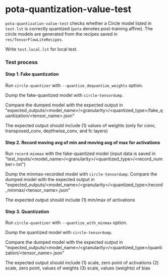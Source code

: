 # pota-quantization-value-test

`pota-quantization-value-test` checks whether a Circle model listed in `test.lst` is correctly quantized (`pota` denotes post-training affine). The circle models are generated from the recipes saved in `res/TensorFlowLiteRecipes`.

Write `test.local.lst` for local test.

### Test process

#### Step 1. Fake quantization

Run `circle-quantizer` with `--quantize_dequantize_weights` option.

Dump the fake-quantized model with `circle-tensordump`.

Compare the dumped model with the expected output in "expected_outputs/<model_name>/\<granularity\>/<quantized_type>/fake_quantization/<tensor_name>.json"

The expected output should include
 (1) values of weights (only for conv, transposed_conv, depthwise_conv, and fc layers)

#### Step 2. Record moving avg of min and moving avg of max for activations

Run `record-minmax` with the fake-quantized model (input data is saved in "test_inputs/<model_name>/\<granularity\>/<quantized_type>/<record_number>.txt")

Dump the minmax-recorded model with `circle-tensordump`.
Compare the dumped model with the expected output in "expected_outputs/<model_name>/\<granularity\>/<quantized_type>/record_minmax/<tensor_name>.json"

The expected output should include
 (1) min/max of activations

#### Step 3. Quantization

Run `circle-quantizer` with `--quantize_with_minmax` option.

Dump the quantized model with `circle-tensordump`.

Compare the dumped model with the expected output in "expected_outputs/<model_name>/\<granularity\>/<quantized_type>/quantization/<tensor_name>.json"

The expected output should include
 (1) scale, zero point of activations
 (2) scale, zero point, values of weights
 (3) scale, values (weights) of bias

